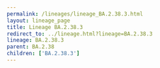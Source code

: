 ```yaml
---
permalink: /lineages/lineage_BA.2.38.3.html
layout: lineage_page
title: Lineage BA.2.38.3
redirect_to: ../lineage.html?lineage=BA.2.38.3
lineage: BA.2.38.3
parent: BA.2.38
children: ['BA.2.38.3']
---
```

